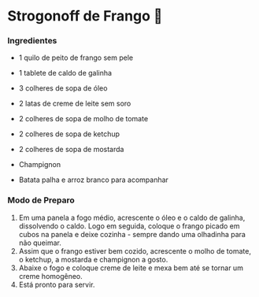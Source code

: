 # Strogonoff de Frango :chicken:

### Ingredientes ###

- 1 quilo de peito de frango sem pele

- 1 tablete de caldo de galinha

- 3 colheres de sopa de óleo

- 2 latas de creme de leite sem soro

- 2 colheres de sopa de molho de tomate

- 2 colheres de sopa de ketchup

- 2 colheres de sopa de mostarda

- Champignon

- Batata palha e arroz branco para acompanhar

### Modo de Preparo ###

1. Em uma panela a fogo médio, acrescente o óleo e o caldo de galinha,  dissolvendo o caldo. Logo em seguida, coloque o frango picado em cubos na panela e deixe cozinha - sempre dando uma olhadinha para não queimar.
2. Assim que o frango estiver bem cozido, acrescente o molho de tomate, o ketchup, a mostarda e champignon a gosto.
3. Abaixe o fogo e coloque creme de leite e mexa bem até se tornar um creme homogêneo.
4. Está pronto para servir.



